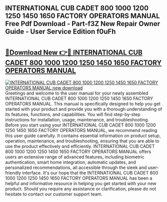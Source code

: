 ## INTERNATIONAL CUB CADET 800 1000 1200 1250 1450 1650 FACTORY OPERATORS MANUAL Free Pdf Download - Part-f3Z New Repair Owner Guide - User Service Edition f0uFh

# <h2><a href="http://bc6160.oget.top/?id=INTERNATIONAL+CUB+CADET+800+1000+1200+1250+1450+1650+FACTORY+OPERATORS+MANUAL">🔗Download New 👉🔴 INTERNATIONAL CUB CADET 800 1000 1200 1250 1450 1650 FACTORY OPERATORS MANUAL</a></h2>

[![INTERNATIONAL CUB CADET 800 1000 1200 1250 1450 1650 FACTORY OPERATORS MANUAL new download](https://i.imgur.com/5g1atiW.png)](http://bc6160.oget.top/?id=INTERNATIONAL+CUB+CADET+800+1000+1200+1250+1450+1650+FACTORY+OPERATORS+MANUAL)
Greetings and welcome to the user manual for your newly assembled INTERNATIONAL CUB CADET 800 1000 1200 1250 1450 1650 FACTORY OPERATORS MANUAL. This manual is specifically designed to help you get started with your product and provide you with a thorough understanding of its features, functions, and capabilities. You will find step-by-step instructions for installation, usage, maintenance, and troubleshooting. Before you start using your INTERNATIONAL CUB CADET 800 1000 1200 1250 1450 1650 FACTORY OPERATORS MANUAL, we recommend reading this user guide carefully. It contains essential information on product setup, operation, maintenance, and troubleshooting, ensuring that you are able to use the product effectively and efficiently. INTERNATIONAL CUB CADET 800 1000 1200 1250 1450 1650 FACTORY OPERATORS MANUAL offers users an extensive range of advanced features, including biometric authentication, smart home integration, automatic updates, and personalized recommendations, all accessible through the sleek and user-friendly interface. It's our hope that the INTERNATIONAL CUB CADET 800 1000 1200 1250 1450 1650 FACTORY OPERATORS MANUAL has been a helpful and informative resource in helping you get started with your new product. Should you require any assistance or clarification, please do not hesitate to contact our customer support team.
